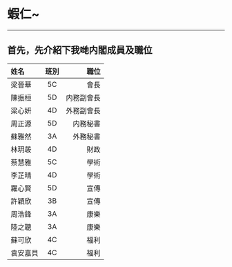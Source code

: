# 蝦仁~
***
## 首先，先介紹下我哋内閣成員及職位
| 姓名   | 班別 |     職位 |
| :----- | :--: | -------: |
| 梁晉華 |  5C  | 會長  |
| 陳振桓 | 5D  | 内務副會長 |
| 梁心妍 | 4D  | 外務副會長 |
| 周正源 | 5D  | 内務秘書 |
| 蘇雅然 | 3A  | 外務秘書 |
| 林玥荍 | 4D  | 財政 |
| 蔡慧雅 | 5C  | 學術 |
| 李芷晴 | 4D  | 學術 |
| 羅心賢 | 5D  | 宣傳 |
| 許穎欣 | 3B  | 宣傳 |
| 周浩鋒 | 3A  | 康樂 |
| 陸之聰 | 3A  | 康樂 |
| 蘇可欣 | 4C  | 福利 |
| 袁安嘉貝 | 4C  | 福利 |
